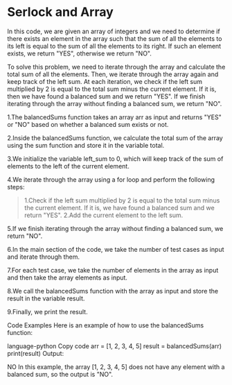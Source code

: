 # Serlock and Array
In this code, we are given an array of integers and we need to determine if there exists an element in the array such that the sum of all the elements to its left is equal to the sum of all the elements to its right. If such an element exists, we return "YES", otherwise we return "NO".

To solve this problem, we need to iterate through the array and calculate the total sum of all the elements. Then, we iterate through the array again and keep track of the left sum. At each iteration, we check if the left sum multiplied by 2 is equal to the total sum minus the current element. If it is, then we have found a balanced sum and we return "YES". If we finish iterating through the array without finding a balanced sum, we return "NO".


1.The balancedSums function takes an array arr as input and returns "YES" or "NO" based on whether a balanced sum exists or not.

2.Inside the balancedSums function, we calculate the total sum of the array using the sum function and store it in the variable total.

3.We initialize the variable left_sum to 0, which will keep track of the sum of elements to the left of the current element.

4.We iterate through the array using a for loop and perform the following steps:
> 1.Check if the left sum multiplied by 2 is equal to the total sum minus the current element. If it is, we have found a balanced sum and we return "YES".
> 2.Add the current element to the left sum.

5.If we finish iterating through the array without finding a balanced sum, we return "NO".

6.In the main section of the code, we take the number of test cases as input and iterate through them.

7.For each test case, we take the number of elements in the array as input and then take the array elements as input.

8.We call the balancedSums function with the array as input and store the result in the variable result.

9.Finally, we print the result.

Code Examples
Here is an example of how to use the balancedSums function:

language-python
 Copy code
arr = [1, 2, 3, 4, 5]
result = balancedSums(arr)
print(result)
Output:

NO
In this example, the array [1, 2, 3, 4, 5] does not have any element with a balanced sum, so the output is "NO".
